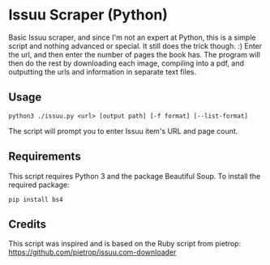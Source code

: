 # Issuu Scraper (Python)

Basic Issuu scraper, and since I'm not an expert at Python, this is a simple script and nothing advanced or special. It still does the trick though. :) Enter the url, and then enter the number of pages the book has. The program will then do the rest by downloading each image, compiling into a pdf, and outputting the urls and information in separate text files.

## Usage

    python3 ./issuu.py <url> [output path] [-f format] [--list-format]

The script will prompt you to enter Issuu item's URL and page count.

## Requirements

This script requires Python 3 and the package Beautiful Soup. To install the required package:

    pip install bs4

## Credits

This script was inspired and is based on the Ruby script from pietrop: https://github.com/pietrop/issuu.com-downloader
